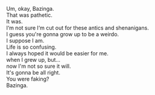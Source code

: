 


Um, okay, Bazinga.    
That was pathetic.    
It was.    
I‘m not sure I‘m cut out for these antics and shenanigans.    
I guess you're gonna grow up to be a weirdo.    
I suppose I am.    
Life is so confusing.    
I always hoped it would be easier for me.    
when I grew up, but...    
now I'm not so sure it will.    
It's gonna be all right.    
You were faking?    
Bazinga.    








